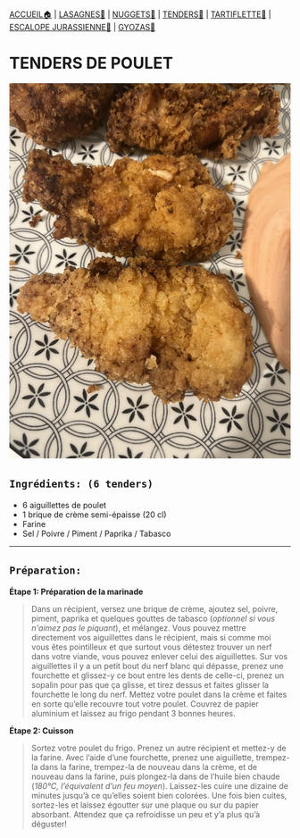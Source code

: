 [ACCUEIL🏠](index.md) | [LASAGNES🍝](lasagnes.md) | [NUGGETS🍗](nuggets.md) | [TENDERS🍗](tenders.md) | [TARTIFLETTE🧀](tartiflette.md) | [ESCALOPE JURASSIENNE🥩](escalope.md) | [GYOZAS🥟](gyozas.md)

# TENDERS DE POULET

![](IMAGES/Tenders.jpg)

## `Ingrédients: (6 tenders)`
* 6 aiguillettes de poulet
* 1 brique de crème semi-épaisse (20 cl)
* Farine
* Sel / Poivre / Piment / Paprika / Tabasco

***

## `Préparation:`
**Étape 1: Préparation de la marinade**
> Dans un récipient, versez une brique de crème, ajoutez sel, poivre, piment, paprika et quelques gouttes de tabasco (_optionnel si vous n'aimez pas le piquant_), et mélangez. Vous pouvez mettre directement vos aiguillettes dans le récipient, mais si comme moi vous êtes pointilleux et que surtout vous détestez trouver un nerf dans votre viande, vous pouvez enlever celui des aiguillettes. Sur vos aiguillettes il y a un petit bout du nerf blanc qui dépasse, prenez une fourchette et glissez-y ce bout entre les dents de celle-ci, prenez un sopalin pour pas que ça glisse, et tirez dessus et faites glisser la fourchette le long du nerf. Mettez votre poulet dans la crème et faites en sorte qu’elle recouvre tout votre poulet. Couvrez de papier aluminium et laissez au frigo pendant 3 bonnes heures.


**Étape 2: Cuisson**
> Sortez votre poulet du frigo. Prenez un autre récipient et mettez-y de la farine. Avec l’aide d’une fourchette, prenez une aiguillette, trempez-la dans la farine, trempez-la de nouveau dans la crème, et de nouveau dans la farine, puis plongez-la dans de l’huile bien chaude (_180°C, l’équivalent d’un feu moyen_). Laissez-les cuire une dizaine de minutes jusqu’à ce qu’elles soient bien colorées. Une fois bien cuites, sortez-les et laissez égoutter sur une plaque ou sur du papier absorbant. Attendez que ça refroidisse un peu et y’a plus qu’à déguster!
